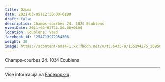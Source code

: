 ```yaml
---
title: Džuma
date: 2021-03-05T12:30:00+0100
draft: false
description: Champs-courbes 24. 1024 Ecublens
eventDate: 2021-03-05T12:30:00+0100
location: Écublens, Vaud
facebook_id: '254713972954306'
weight: 30
image: https://scontent-ams4-1.xx.fbcdn.net/v/t1.6435-9/155294275_3695079563921169_4909597834044538694_n.jpg?_nc_cat=101&ccb=1-7&_nc_sid=9e60e4&_nc_eui2=AeG8UClbWf29AU_nXjdq3EWH_4HHzzV0GSb_gcfPNXQZJh84GYNGo4_Z5Cn5-iLlSDRJM0isnap6RFoid72tsV9o&_nc_ohc=_IfAkhzT0mMQ7kNvwEg6OUE&_nc_oc=AdlCYilhZFzyqQ4EmJYBps6E7kMuzY47VBNZS7DbXPVUlrkmXuy1W-sYD_aGOUt7SnA&_nc_zt=23&_nc_ht=scontent-ams4-1.xx&edm=ABTKTjYEAAAA&_nc_gid=K_l0jmhikEsYQclxIwkh7Q&oh=00_AfNZk417xPJJZPq9b9nq5jlzS8bfOsKk_uJaGsf9yT5g2A&oe=68842CDB
---
```


Champs-courbes 24. 1024 Ecublens

---

Više informacija na [Facebook-u](https://facebook.com/events/254713972954306)